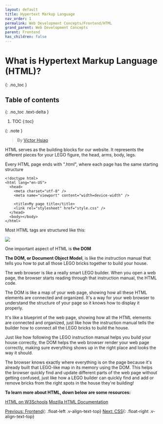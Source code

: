 ```yaml
---
layout: default
title: Hypertext Markup Language
nav_order: 1
permalink: Web Development Concepts/Frontend/HTML
grand_parent: Web Development Concepts
parent: Frontend
has_children: false
---
```


# What is Hypertext Markup Language (HTML)?
{: .no_toc }

## Table of contents
{: .no_toc .text-delta }

1. TOC
{:toc}

{: .note }
> By [Victor Hsiao](https://www.linkedin.com/in/hsiaovictor/)

HTML serves as the building blocks for our website. It represents the different pieces for your LEGO figure, the head, arms, body, legs.

Every HTML page ends with ".html", where each page has the same starting structure

```
<!doctype html>
<html lang="en-US">
  <head>
    <meta charset="utf-8" />
    <meta name="viewport" content="width=device-width" />

    <title>My page title</title>
    <link rel="stylesheet" href="style.css" />
  </head>
  <body></body>
</html>
```

Most HTML tags are structured like this:

![](https://clearlydecoded.com/assets/images/posts/2017-09-04-anatomy-of-html-tag/html-tag-attributes.png)

One important aspect of HTML is **the DOM**

**The DOM, or Document Object Model**, is like the instruction manual that tells you how to put all those LEGO bricks together to build your house.

The web browser is like a really smart LEGO builder. When you open a web page, the browser starts reading through that instruction manual, the HTML code.

The DOM is like a map of your web page, showing how all these HTML elements are connected and organized. It's a way for your web browser to understand the structure of your page so it knows how to display it properly. 

It's like a blueprint of the web page, showing how all the HTML elements are connected and organized, just like how the instruction manual tells the builder how to connect all the LEGO bricks to build the house.

Just like how following the LEGO instruction manual helps you build your house correctly, the DOM helps the web browser render your web page correctly, making sure everything shows up in the right place and looks the way it should.

The browser knows exactly where everything is on the page because it's already built that LEGO-like map in its memory using the DOM. This helps the browser quickly find and update different parts of the web page without getting confused, just like how a LEGO builder can quickly find and add or remove bricks from the right spots in the house they're building!

**To learn more about HTML, down below are some resources:**

[HTML on W3Schools](https://www.w3schools.com/html)
[Mozilla HTML Documentation](https://developer.mozilla.org/en-US/docs/Web/HTML)


[Previous: Frontend](../Frontend){: .float-left .v-align-text-top}
[Next: CSS](CSS){: .float-right .v-align-text-top}
